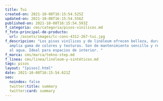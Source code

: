 ```yaml
---
title: Tui
created-on: 2021-10-08T16:15:54.525Z
updated-on: 2021-10-08T16:15:54.556Z
published-on: 2021-10-08T16:15:54.593Z
f_categoria: cms/categoria/pisos-vinilicos.md
f_foto-principal-de-producto:
  url: /assets/images/lc-cons-4312-267-tui.jpg
f_descripcion: "Los pisos vinílicos y de linóleum ofrecen belleza, durabilidad y
  amplia gama de colores y texturas. Son de mantenimiento sencillo y resistentes
  al agua. Ideal para espacios de interior. "
f_marca: cms/marca/tekno-step.md
f_linea: cms/linea/linóleum-y-sintéticos.md
tags: pisos
layout: "[pisos].html"
date: 2021-10-08T16:15:54.621Z
seo:
  noindex: false
  twitter:title: summary
  twitter:card: summary
---
```

